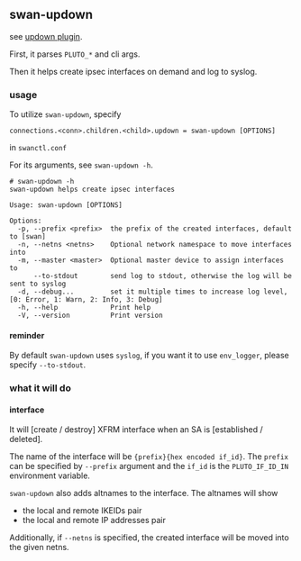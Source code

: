 ## swan-updown

see [updown plugin](https://docs.strongswan.org/docs/5.9/plugins/updown.html).

First, it parses `PLUTO_*` and cli args.

Then it helps create ipsec interfaces on demand and log to syslog.


### usage
To utilize `swan-updown`, specify
```
connections.<conn>.children.<child>.updown = swan-updown [OPTIONS]
```
in `swanctl.conf`

For its arguments, see `swan-updown -h`.
```
# swan-updown -h
swan-updown helps create ipsec interfaces

Usage: swan-updown [OPTIONS]

Options:
  -p, --prefix <prefix>  the prefix of the created interfaces, default to [swan]
  -n, --netns <netns>    Optional network namespace to move interfaces into
  -m, --master <master>  Optional master device to assign interfaces to
      --to-stdout        send log to stdout, otherwise the log will be sent to syslog
  -d, --debug...         set it multiple times to increase log level, [0: Error, 1: Warn, 2: Info, 3: Debug]
  -h, --help             Print help
  -V, --version          Print version
```
#### reminder
By default `swan-updown` uses `syslog`, if you want it to use `env_logger`, please specify `--to-stdout`.

### what it will do
#### interface
It will [create / destroy] XFRM interface when an SA is [established / deleted].

The name of the interface will be `{prefix}{hex encoded if_id}`.
The `prefix` can be specified by `--prefix` argument and the `if_id` is the `PLUTO_IF_ID_IN` environment variable.

`swan-updown` also adds altnames to the interface. The altnames will show
- the local and remote IKEIDs pair
- the local and remote IP addresses pair

Additionally, if `--netns` is specified, the created interface will be moved into the given netns.

